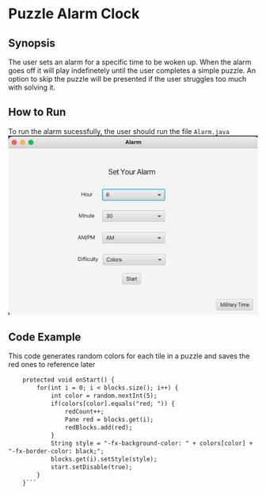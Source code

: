 # Puzzle Alarm Clock

## Synopsis
The user sets an alarm for a specific time to be woken up. When the alarm goes off it will play indefinetely until the user completes a simple puzzle.
An option to skip the puzzle will be presented if the user struggles too much with solving it.

## How to Run
To run the alarm sucessfully, the user should run the file ```Alarm.java```
<img src="Run.png"/>

## Code Example
This code generates random colors for each tile in a puzzle and saves the red ones to reference later
```@FXML
	protected void onStart() {
		for(int i = 0; i < blocks.size(); i++) {
			int color = random.nextInt(5);
			if(colors[color].equals("red; ")) {
				redCount++;
				Pane red = blocks.get(i);
				redBlocks.add(red);
			}
			String style = "-fx-background-color: " + colors[color] + "-fx-border-color: black;";
			blocks.get(i).setStyle(style);
			start.setDisable(true);
		}
	}```
